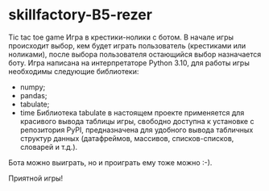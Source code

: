 # skillfactory-B5-rezer
Tic tac toe game
Игра в крестики-нолики с ботом. В начале игры происходит выбор, кем будет играть пользователь (крестиками или ноликами), после выбора пользователя остающийся выбор назначается боту.
Игра написана на интерпретаторе Python 3.10, для работы игры необходимы следующие библиотеки:
- numpy;
- pandas;
- tabulate;
- time
Библиотека tabulate в настоящем проекте применяется для красивого вывода таблицы игры, свободно доступна к установке с репозитория PyPI, предназначена для удобного вывода табличных структур данных (датафреймов, массивов, списков-списков, словарей и т.д.).

Бота можно выиграть, но и проиграть ему тоже можно :-).

Приятной игры!
